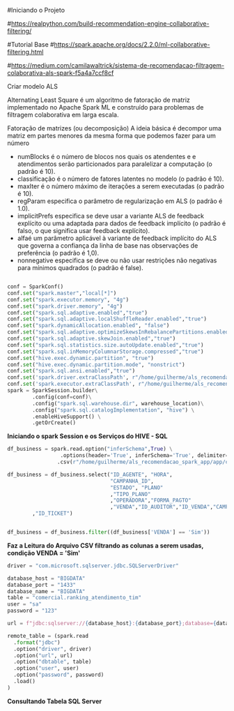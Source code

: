 #Iniciando o Projeto



#https://realpython.com/build-recommendation-engine-collaborative-filtering/


#Tutorial Base
#https://spark.apache.org/docs/2.2.0/ml-collaborative-filtering.html

#https://medium.com/camilawaltrick/sistema-de-recomendacao-filtragem-colaborativa-als-spark-f5a4a7ccf8cf





Criar modelo ALS

Alternating Least Square é um algoritmo de fatoração de matriz implementado no Apache Spark ML e construído para problemas de filtragem colaborativa em larga escala.

Fatoração de matrizes (ou decomposição)
A ideia básica é decompor uma matriz em partes menores da mesma forma que podemos fazer para um número


- numBlocks é o número de blocos nos quais os atendentes e e atendimentos serão particionados para paralelizar a computação (o padrão é 10).
- classificação é o número de fatores latentes no modelo (o padrão é 10).
- maxIter é o número máximo de iterações a serem executadas (o padrão é 10).
- regParam especifica o parâmetro de regularização em ALS (o padrão é 1.0).
- implicitPrefs especifica se deve usar a variante ALS de feedback explícito ou uma adaptada para dados de feedback implícito (o padrão é falso, o que significa usar feedback explícito).
- alfaé um parâmetro aplicável à variante de feedback implícito do ALS que governa a confiança da linha de base nas observações de preferência (o padrão é 1,0).
- nonnegative especifica se deve ou não usar restrições não negativas para mínimos quadrados (o padrão é false).


```Python

conf = SparkConf()
conf.set("spark.master","local[*]")
conf.set("spark.executor.memory", "4g")
conf.set("spark.driver.memory", "4g")
conf.set("spark.sql.adaptive.enabled","true")
conf.set("spark.sql.adaptive.localShuffleReader.enabled","true")
conf.set("spark.dynamicAllocation.enabled", "false")
conf.set("spark.sql.adaptive.optimizeSkewsInRebalancePartitions.enabled","true")
conf.set("spark.sql.adaptive.skewJoin.enabled","true")
conf.set("spark.sql.statistics.size.autoUpdate.enabled","true")
conf.set("spark.sql.inMemoryColumnarStorage.compressed","true")
conf.set("hive.exec.dynamic.partition", "true")
conf.set("hive.exec.dynamic.partition.mode", "nonstrict")
conf.set("spark.sql.ansi.enabled","true")
conf.set('spark.driver.extraClassPath', r"/home/guilherme/als_recomendacao_spark_app/sqlserverjars/mssql-jdbc-12.2.0.jre11.jar")
conf.set('spark.executor.extraClassPath', r"/home/guilherme/als_recomendacao_spark_app/sqlserverjars/mssql-jdbc-12.2.0.jre11.jar")
spark = SparkSession.builder\
        .config(conf=conf)\
        .config("spark.sql.warehouse.dir", warehouse_location)\
        .config("spark.sql.catalogImplementation", "hive") \
        .enableHiveSupport() \
        .getOrCreate()
```


<b>Iniciando o spark Session e os Serviços do HIVE - SQL</b>



```Python
df_business = spark.read.option("inferSchema",True) \
                 .options(header='True', inferSchema='True', delimiter=';') \
                .csv(r"/home/guilherme/als_recomendacao_spark_app/app/csvteste/tabela_teste.csv")

df_business = df_business.select("ID_AGENTE", "HORA", 
                                 "CAMPANHA_ID",  
                                 "ESTADO", "PLANO"
                                 ,"TIPO_PLANO"
                                 ,"OPERADORA","FORMA_PAGTO"
                                 ,"VENDA","ID_AUDITOR","ID_VENDA","CAMPANHA"
        ,"ID_TICKET")


df_business = df_business.filter((df_business['VENDA'] == 'Sim'))
```
<b>Faz a Leitura do Arquivo CSV filtrando as colunas a serem usadas, condição VENDA = 'Sim'</b>



```Python
driver = "com.microsoft.sqlserver.jdbc.SQLServerDriver"

database_host = "BIGDATA"
database_port = "1433" 
database_name = "BIGDATA"
table = "comercial.ranking_atendimento_tim"
user = "sa"
password = "123"

url = f"jdbc:sqlserver://{database_host}:{database_port};database={database_name}"

remote_table = (spark.read
  .format("jdbc")
  .option("driver", driver)
  .option("url", url)
  .option("dbtable", table)
  .option("user", user)
  .option("password", password)
  .load()
)
```

<b>Consultando Tabela SQL Server</b>
